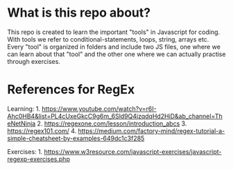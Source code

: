 # What is this repo about?

This repo is created to learn the important "tools" in Javascript for coding. With tools we refer to
conditional-statements, loops, string, arrays etc. Every "tool" is organized in folders and include two 
JS files, one where we can learn about that "tool" and the other one where we can actually practise through
exercises.

# References for RegEx
Learning: 
    1. https://www.youtube.com/watch?v=r6I-Ahc0HB4&list=PL4cUxeGkcC9g6m_6Sld9Q4jzqdqHd2HiD&ab_channel=TheNetNinja
    2. https://regexone.com/lesson/introduction_abcs
    3. https://regex101.com/
    4. https://medium.com/factory-mind/regex-tutorial-a-simple-cheatsheet-by-examples-649dc1c3f285
    
Exercises: 
    1. https://www.w3resource.com/javascript-exercises/javascript-regexp-exercises.php

